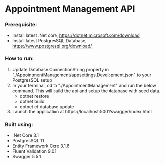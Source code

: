 # Appointment Management API
### Prerequisite:
- Install latest .Net core, https://dotnet.microsoft.com/download
- Install latest PostgresSQL Database, https://www.postgresql.org/download/

### How to run:
1. Update Database.ConnectionString property in "./AppointmentManagement/appsettings.Development.json" to your PostgresSQL setup
2. In your terminal, cd to "./AppointmentManagement" and run the below command. This will build the api and setup the database with seed data.
    - dotnet restore
    - dotnet build
    - dotnet ef database update
3. Launch the application at https://localhost:5001/swagger/index.html

### Built using:
- .Net Core 3.1
- PostgresSQL 11
- Entity Framework Core 3.1.6
- Fluent Validation 9.0.1
- Swagger 5.5.1

